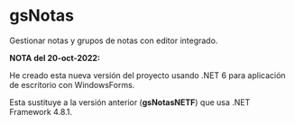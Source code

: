 # gsNotas

Gestionar notas y grupos de notas con editor integrado.


**NOTA del 20-oct-2022:**

He creado esta nueva versión del proyecto usando .NET 6 para aplicación de escritorio con WindowsForms.

Esta sustituye a la versión anterior (**gsNotasNETF**) que usa .NET Framework 4.8.1.
